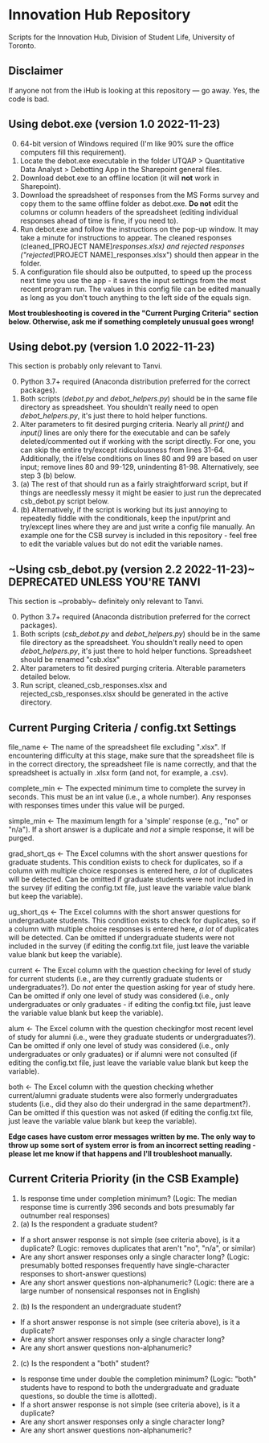 # Innovation Hub Repository
Scripts for the Innovation Hub, Division of Student Life, University of Toronto.

## Disclaimer
If anyone not from the iHub is looking at this repository — go away. Yes, the code is bad.

## Using debot.exe (version 1.0 2022-11-23)
0. 64-bit version of Windows required (I'm like 90% sure the office computers fill this requirement).
1. Locate the debot.exe executable in the folder UTQAP > Quantitative Data Analyst > Debotting App in the Sharepoint general files.
2. Download debot.exe to an offline location (it will **not** work in Sharepoint).
3. Download the spreadsheet of responses from the MS Forms survey and copy them to the same offline folder as debot.exe. **Do not** edit the columns or column headers of the spreadsheet (editing individual responses ahead of time is fine, if you need to).
4. Run debot.exe and follow the instructions on the pop-up window. It may take a minute for instructions to appear. The cleaned responses (cleaned_[PROJECT NAME]_responses.xlsx) and rejected responses ("rejected_[PROJECT NAME]_responses.xlsx") should then appear in the folder.
5. A configuration file should also be outputted, to speed up the process next time you use the app - it saves the input settings from the most recent program run. The values in this config file can be edited manually as long as you don't touch anything to the left side of the equals sign.

**Most troubleshooting is covered in the "Current Purging Criteria" section below. Otherwise, ask me if something completely unusual goes wrong!**

## Using debot.py (version 1.0 2022-11-23)
This section is probably only relevant to Tanvi.

0. Python 3.7+ required (Anaconda distribution preferred for the correct packages).
1. Both scripts (*debot.py* and *debot_helpers.py*) should be in the same file directory as spreadsheet. You shouldn't really need to open *debot_helpers.py*, it's just there to hold helper functions.
2. Alter parameters to fit desired purging criteria. Nearly all *print()* and *input()* lines are only there for the executable and can be safely deleted/commented out if working with the script directly. For one, you can skip the entire try/except ridiculousness from lines 31-64. Additionally, the if/else conditions on lines 80 and 99 are based on user input; remove lines 80 and 99-129, unindenting 81-98. Alternatively, see step 3 (b) below.
3. (a) The rest of that should run as a fairly straightforward script, but if things are needlessly messy it might be easier to just run the deprecated csb_debot.py script below.
3. (b) Alternatively, if the script is working but its just annoying to repeatedly fiddle with the conditionals, keep the input/print and try/except lines where they are and just write a config file manually. An example one for the CSB survey is included in this repository - feel free to edit the variable values but do not edit the variable names.

## ~Using csb_debot.py (version 2.2 2022-11-23)~ DEPRECATED UNLESS YOU'RE TANVI
This section is ~probably~ definitely only relevant to Tanvi.

0. Python 3.7+ required (Anaconda distribution preferred for the correct packages).
1. Both scripts (*csb_debot.py* and *debot_helpers.py*) should be in the same file directory as the spreadsheet. You shouldn't really need to open *debot_helpers.py*, it's just there to hold helper functions. Spreadsheet should be renamed "csb.xlsx"
2. Alter parameters to fit desired purging criteria. Alterable parameters detailed below.
3. Run script, cleaned_csb_responses.xlsx and rejected_csb_responses.xlsx should be generated in the active directory.

## Current Purging Criteria / config.txt Settings
file_name <- The name of the spreadsheet file excluding ".xlsx". If encountering difficulty at this stage, make sure that the spreadsheet file is in the correct directory, the spreadsheet file is name correctly, and that the spreadsheet is actually in .xlsx form (and not, for example, a .csv).

complete_min <- The expected minimum time to complete the survey in seconds. This must be an int value (i.e., a whole number). Any responses with responses times under this value will be purged.

simple_min <- The maximum length for a 'simple' response (e.g., "no" or "n/a"). If a short answer is a duplicate and *not* a simple response, it will be purged.

grad_short_qs <- The Excel columns with the short answer questions for graduate students. This condition exists to check for duplicates, so if a column with multiple choice responses is entered here, *a lot* of duplicates will be detected. Can be omitted if graduate students were not included in the survey (if editing the config.txt file, just leave the variable value blank but keep the variable).

ug_short_qs <- The Excel columns with the short answer questions for undergraduate students. This condition exists to check for duplicates, so if a column with multiple choice responses is entered here, *a lot* of duplicates will be detected. Can be omitted if undergraduate students were not included in the survey (if editing the config.txt file, just leave the variable value blank but keep the variable).

current <- The Excel column with the question checking for level of study for current students (i.e., are they currently graduate students or undergraduates?). Do *not* enter the question asking for year of study here. Can be omitted if only one level of study was considered (i.e., only undergraduates or only graduates - if editing the config.txt file, just leave the variable value blank but keep the variable).

alum <- The Excel column with the question checkingfor most recent level of study for alumni (i.e., were they graduate students or undergraduates?). Can be omitted if only one level of study was considered (i.e., only undergraduates or only graduates) or if alumni were not consulted (if editing the config.txt file, just leave the variable value blank but keep the variable).

both <- The Excel column with the question checking whether current/alumni graduate students were also formerly undergraduates students (i.e., did they also do their undergrad in the same department?). Can be omitted if this question was not asked (if editing the config.txt file, just leave the variable value blank but keep the variable).

**Edge cases have custom error messages written by me. The only way to throw up some sort of system error is from an incorrect setting reading - please let me know if that happens and I'll troubleshoot manually.**

## Current Criteria Priority (in the CSB Example)
1. Is response time under completion minimum? (Logic: The median response time is currently 396 seconds and bots presumably far outnumber real responses)
2. (a) Is the respondent a graduate student?
- If a short answer response is not simple (see criteria above), is it a duplicate? (Logic: removes duplicates that aren't "no", "n/a", or similar)
- Are any short answer responses only a single character long? (Logic: presumably botted responses frequently have single-character responses to short-answer questions)
- Are any short answer questions non-alphanumeric? (Logic: there are a large number of nonsensical responses not in English)
2. (b) Is the respondent an undergraduate student?
- If a short answer response is not simple (see criteria above), is it a duplicate?
- Are any short answer responses only a single character long?
- Are any short answer questions non-alphanumeric?
2. (c) Is the respondent a "both" student?
- Is response time under double the completion minimum? (Logic: "both" students have to respond to both the undergraduate and graduate questions, so double the time is allotted).
- If a short answer response is not simple (see criteria above), is it a duplicate?
- Are any short answer responses only a single character long?
- Are any short answer questions non-alphanumeric?
